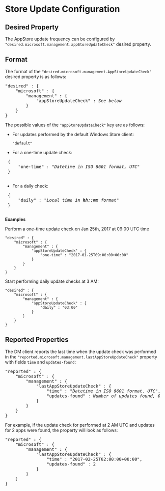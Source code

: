 # Store Update Configuration

## Desired Property

The AppStore update frequency can be configured by `"desired.microsoft.management.appStoreUpdateCheck"` desired property.

## Format
The format of the `"desired.microsoft.management.AppStoreUpdateCheck"` desired property is as follows:

<pre>
"desired" : {
    "microsoft" : {
        "management" : {
            "appStoreUpdateCheck" : <i>See below</i>
        }
    }
}
</pre>

The possible values of the `"appStoreUpdateCheck"` key are as follows:

- For updates performed by the default Windows Store client:

  ```
  "default"
  ```

- For a one-time update check:
 
 <pre>
 {
     "one-time" : "<i>Datetime in ISO 8601 format, UTC</i>"
 }
 </pre>

- For a daily check:

 <pre>
 {
     "daily" : "<i>Local time in <b>hh::mm</b> format</i>"
 }
 </pre>

**Examples**

Perform a one-time update check on Jan 25th, 2017 at 09:00 UTC time

```
"desired" : {
    "microsoft" : {
        "management" : {
            "appStoreUpdateCheck" : {
                "one-time" : "2017-01-25T09:00:00+00:00"
            }
        }
    }
}
```
Start performing daily update checks at 3 AM:

```
"desired" : {
    "microsoft" : {
        "management" : {
            "appStoreUpdateCheck" : {
                "daily" : "03:00"
            }
        }
    }
}
```

## Reported Properties

The DM client reports the last time when the update check was performed in the `"reported.microsoft.management.lastAppStoreUpdateCheck"`
property with fields `time` and `updates-found`:

<pre>
"reported" : {
    "microsoft" : {
        "management" : {
            "lastAppStoreUpdateCheck" : {
                "time" : "<i>Datetime in ISO 8601 format, UTC</i>",
                "updates-found" : <i>Number of updates found, 0 meaning none</i>
            }
        }
    }
}
</pre>

For example, if the update check for performed at 2 AM UTC and updates for 2 apps were found, the property will look as follows:

<pre>
"reported" : {
    "microsoft" : {
        "management" : {
            "lastAppStoreUpdateCheck" : {
                "time" : "2017-02-25T02:00:00+00:00",
                "updates-found" : 2
            }
        }
    }
}
</pre>
